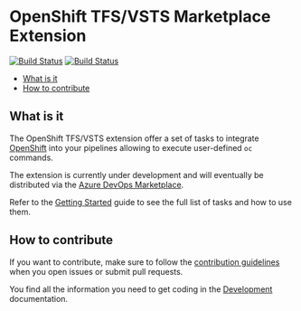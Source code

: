 # OpenShift TFS/VSTS Marketplace Extension

[![Build Status](https://travis-ci.org/hferentschik/openshift-vsts.svg?branch=master)](https://travis-ci.org/hferentschik/openshift-vsts) [![Build Status](https://dev.azure.com/hardy0575/openshift-vsts/_apis/build/status/openshift-vsts-ci)](https://dev.azure.com/hardy0575/openshift-vsts/_build/latest?definitionId=3)

<!-- TOC depthFrom:2 -->

- [What is it](#what-is-it)
- [How to contribute](#how-to-contribute)

<!-- /TOC -->

## What is it

The OpenShift TFS/VSTS extension offer a set of tasks to integrate [OpenShift](https://github.com/openshift/origin) into your pipelines allowing to execute user-defined `oc` commands.

The extension is currently under development and will eventually be distributed via the [Azure DevOps Marketplace](https://marketplace.visualstudio.com/azuredevops).

Refer to the [Getting Started](./docs/getting-started.md) guide to see the full list of tasks and how to use them.

## How to contribute

If you want to contribute, make sure to follow the [contribution guidelines](./CONTRIBUTING.md) when you open issues or submit pull requests.

You find all the information you need to get coding in the [Development](./docs/development.md) documentation.
